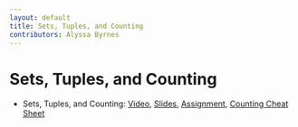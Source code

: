 ```yaml
---
layout: default
title: Sets, Tuples, and Counting
contributors: Alyssa Byrnes
---
```


# Sets, Tuples, and Counting

* Sets, Tuples, and Counting: [Video](https://youtu.be/89Z-Yzxisag), [Slides](/comp283/lessons/ls-setsandtuples.html), [Assignment](https://www.gradescope.com/), [Counting Cheat Sheet](/comp283/lessons/counting-guide.md)
